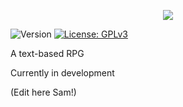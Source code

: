 <p style="align-items: center; display: flex; justify-content: center;"><img src="https://raw.githubusercontent.com/yummydirtDev/AlexRPG/master/AlexRPG.png" /></p>
<p>
  <img alt="Version" src="https://img.shields.io/badge/version-b0.1-blue.svg?cacheSeconds=2592000" />
  <a href="https://github.com/yummydirtDev/AlexRPG/blob/master/LICENSE" target="_blank">
    <img alt="License: GPLv3" src="https://img.shields.io/badge/License-GPLv3-yellow.svg" />
  </a>
</p>
A text-based RPG

Currently in development

(Edit here Sam!)
